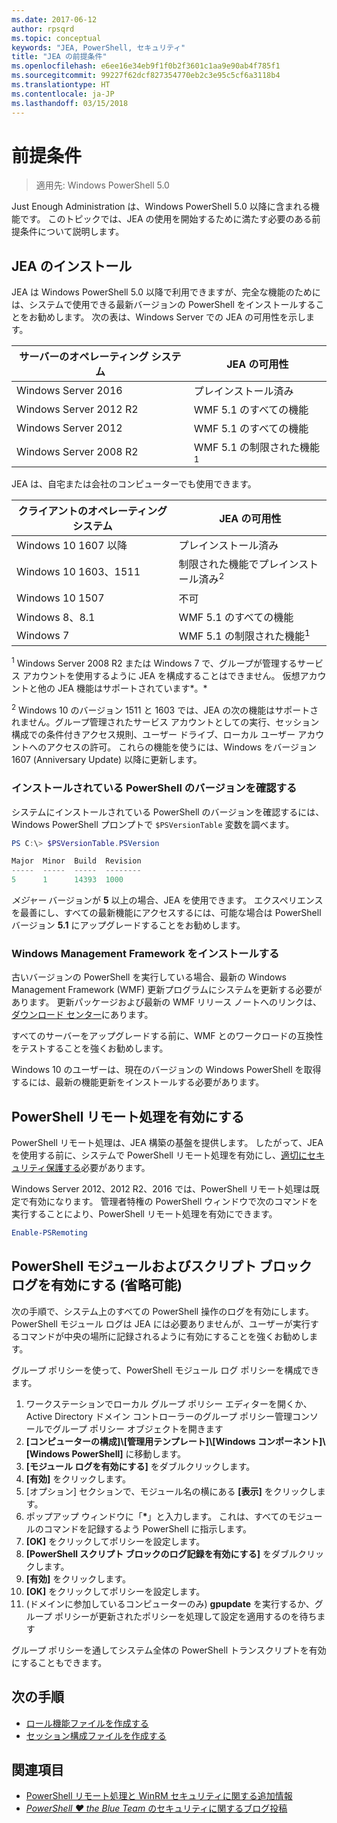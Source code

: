 ```yaml
---
ms.date: 2017-06-12
author: rpsqrd
ms.topic: conceptual
keywords: "JEA, PowerShell, セキュリティ"
title: "JEA の前提条件"
ms.openlocfilehash: e6ee16e34eb9f1f0b2f3601c1aa9e90ab4f785f1
ms.sourcegitcommit: 99227f62dcf827354770eb2c3e95c5cf6a3118b4
ms.translationtype: HT
ms.contentlocale: ja-JP
ms.lasthandoff: 03/15/2018
---
```

# <a name="prerequisites"></a>前提条件

> 適用先: Windows PowerShell 5.0

Just Enough Administration は、Windows PowerShell 5.0 以降に含まれる機能です。
このトピックでは、JEA の使用を開始するために満たす必要のある前提条件について説明します。

## <a name="install-jea"></a>JEA のインストール

JEA は Windows PowerShell 5.0 以降で利用できますが、完全な機能のためには、システムで使用できる最新バージョンの PowerShell をインストールすることをお勧めします。
次の表は、Windows Server での JEA の可用性を示します。

サーバーのオペレーティング システム   | JEA の可用性
--------------------------|--------------------------------
Windows Server 2016       | プレインストール済み
Windows Server 2012 R2    | WMF 5.1 のすべての機能
Windows Server 2012       | WMF 5.1 のすべての機能
Windows Server 2008 R2    | WMF 5.1 の制限された機能<sup>1</sup>

JEA は、自宅または会社のコンピューターでも使用できます。

クライアントのオペレーティング システム   | JEA の可用性
--------------------------|-----------------------------------------------------
Windows 10 1607 以降          | プレインストール済み
Windows 10 1603、1511     | 制限された機能でプレインストール済み<sup>2</sup>
Windows 10 1507           | 不可
Windows 8、8.1            | WMF 5.1 のすべての機能
Windows 7                 | WMF 5.1 の制限された機能<sup>1</sup>

<sup>1</sup> Windows Server 2008 R2 または Windows 7 で、グループが管理するサービス アカウントを使用するように JEA を構成することはできません。
仮想アカウントと他の JEA 機能はサポートされています*。*

<sup>2</sup> Windows 10 のバージョン 1511 と 1603 では、JEA の次の機能はサポートされません。グループ管理されたサービス アカウントとしての実行、セッション構成での条件付きアクセス規則、ユーザー ドライブ、ローカル ユーザー アカウントへのアクセスの許可。
これらの機能を使うには、Windows をバージョン 1607 (Anniversary Update) 以降に更新します。

### <a name="check-which-version-of-powershell-is-installed"></a>インストールされている PowerShell のバージョンを確認する

システムにインストールされている PowerShell のバージョンを確認するには、Windows PowerShell プロンプトで `$PSVersionTable` 変数を調べます。

```powershell
PS C:\> $PSVersionTable.PSVersion

Major  Minor  Build  Revision
-----  -----  -----  --------
5      1      14393  1000
```

*メジャー* バージョンが **5** 以上の場合、JEA を使用できます。
エクスペリエンスを最善にし、すべての最新機能にアクセスするには、可能な場合は PowerShell バージョン **5.1** にアップグレードすることをお勧めします。

### <a name="install-windows-management-framework"></a>Windows Management Framework をインストールする

古いバージョンの PowerShell を実行している場合、最新の Windows Management Framework (WMF) 更新プログラムにシステムを更新する必要があります。
更新パッケージおよび最新の WMF リリース ノートへのリンクは、[ダウンロード センター](https://aka.ms/WMF5)にあります。

すべてのサーバーをアップグレードする前に、WMF とのワークロードの互換性をテストすることを強くお勧めします。

Windows 10 のユーザーは、現在のバージョンの Windows PowerShell を取得するには、最新の機能更新をインストールする必要があります。

## <a name="enable-powershell-remoting"></a>PowerShell リモート処理を有効にする

PowerShell リモート処理は、JEA 構築の基盤を提供します。
したがって、JEA を使用する前に、システムで PowerShell リモート処理を有効にし、[適切にセキュリティ保護する](https://msdn.microsoft.com/powershell/scripting/setup/winrmsecurity)必要があります。

Windows Server 2012、2012 R2、2016 では、PowerShell リモート処理は既定で有効になります。
管理者特権の PowerShell ウィンドウで次のコマンドを実行することにより、PowerShell リモート処理を有効にできます。

```powershell
Enable-PSRemoting
```

## <a name="enable-powershell-module-and-script-block-logging-optional"></a>PowerShell モジュールおよびスクリプト ブロック ログを有効にする (省略可能)

次の手順で、システム上のすべての PowerShell 操作のログを有効にします。
PowerShell モジュール ログは JEA には必要ありませんが、ユーザーが実行するコマンドが中央の場所に記録されるように有効にすることを強くお勧めします。

グループ ポリシーを使って、PowerShell モジュール ログ ポリシーを構成できます。

1. ワークステーションでローカル グループ ポリシー エディターを開くか、Active Directory ドメイン コントローラーのグループ ポリシー管理コンソールでグループ ポリシー オブジェクトを開きます
2. **[コンピューターの構成]\\[管理用テンプレート]\\[Windows コンポーネント]\\[Windows PowerShell]** に移動します。
3. **[モジュール ログを有効にする]** をダブルクリックします。
4. **[有効]** をクリックします。
5. [オプション] セクションで、モジュール名の横にある **[表示]** をクリックします。
6. ポップアップ ウィンドウに「**\***」と入力します。 これは、すべてのモジュールのコマンドを記録するよう PowerShell に指示します。
7. **[OK]** をクリックしてポリシーを設定します。
8. **[PowerShell スクリプト ブロックのログ記録を有効にする]** をダブルクリックします。
9. **[有効]** をクリックします。
10. **[OK]** をクリックしてポリシーを設定します。
11. (ドメインに参加しているコンピューターのみ) **gpupdate** を実行するか、グループ ポリシーが更新されたポリシーを処理して設定を適用するのを待ちます

グループ ポリシーを通してシステム全体の PowerShell トランスクリプトを有効にすることもできます。

## <a name="next-steps"></a>次の手順

- [ロール機能ファイルを作成する](role-capabilities.md)
- [セッション構成ファイルを作成する](session-configurations.md)

## <a name="see-also"></a>関連項目

- [PowerShell リモート処理と WinRM セキュリティに関する追加情報](https://msdn.microsoft.com/powershell/scripting/setup/winrmsecurity)
- [*PowerShell ♥ the Blue Team* のセキュリティに関するブログ投稿](https://blogs.msdn.microsoft.com/powershell/2015/06/09/powershell-the-blue-team/)

